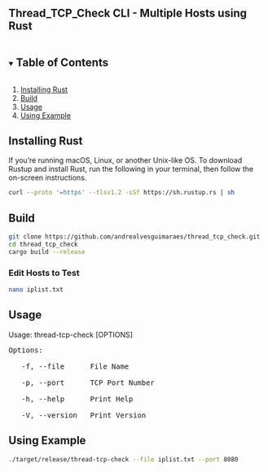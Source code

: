 ## Thread_TCP_Check CLI - Multiple Hosts using Rust

<!-- TABLE OF CONTENTS -->
<details open="open">
  <summary><h2 style="display: inline-block">Table of Contents</h2></summary>
  <ol>
    <li><a href="#installing-rust">Installing Rust</a></li>
    <li><a href="#build">Build</a></li>
    <li><a href="#usage">Usage</a></li>
    <li><a href="#using-example">Using Example</a></li>
  </ol>
</details>

## Installing Rust
If you’re running macOS, Linux, or another Unix-like OS.
To download Rustup and install Rust, run the following in your terminal, then follow the on-screen instructions.

```sh
curl --proto '=https' --tlsv1.2 -sSf https://sh.rustup.rs | sh
```

## Build

```sh
git clone https://github.com/andrealvesguimaraes/thread_tcp_check.git
cd thread_tcp_check
cargo build --release
```


### Edit Hosts to Test
```sh
nano iplist.txt
```

## Usage

Usage: thread-tcp-check [OPTIONS] 
<pre>
Options:

   -f, --file      File Name

   -p, --port      TCP Port Number

   -h, --help      Print Help  

   -V, --version   Print Version
</pre>

## Using Example
```sh
./target/release/thread-tcp-check --file iplist.txt --port 8080
```
